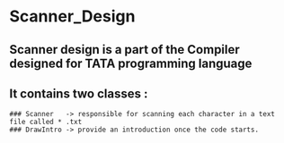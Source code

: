 # Scanner_Design
## Scanner design is a part of the Compiler designed for TATA programming language
## It contains two classes :
    ### Scanner   -> responsible for scanning each character in a text file called * .txt
    ### DrawIntro -> provide an introduction once the code starts.
